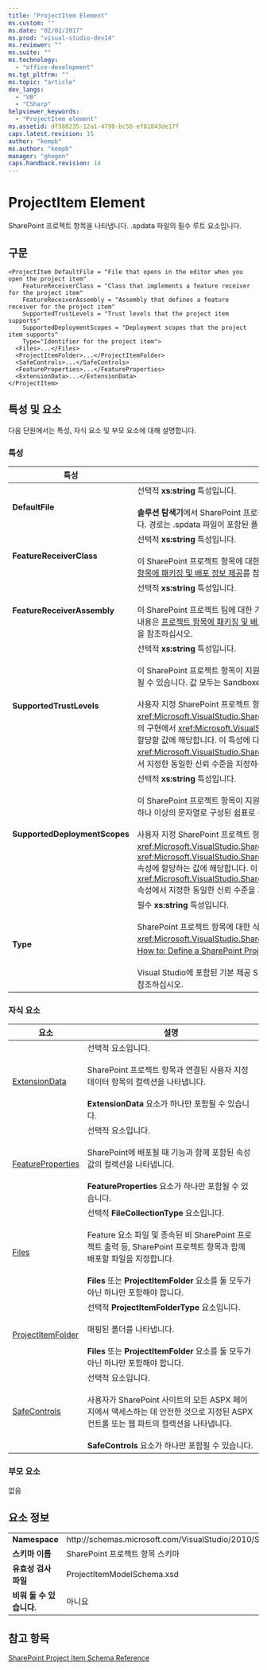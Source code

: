 ```yaml
---
title: "ProjectItem Element"
ms.custom: ""
ms.date: "02/02/2017"
ms.prod: "visual-studio-dev14"
ms.reviewer: ""
ms.suite: ""
ms.technology: 
  - "office-development"
ms.tgt_pltfrm: ""
ms.topic: "article"
dev_langs: 
  - "VB"
  - "CSharp"
helpviewer_keywords: 
  - "ProjectItem element"
ms.assetid: df588235-12a1-4798-bc56-ef81843de17f
caps.latest.revision: 15
author: "kempb"
ms.author: "kempb"
manager: "ghogen"
caps.handback.revision: 14
---
```

# ProjectItem Element
  SharePoint 프로젝트 항목을 나타냅니다.  .spdata 파일의 필수 루트 요소입니다.  
  
## 구문  
  
```  
<ProjectItem DefaultFile = "File that opens in the editor when you open the project item"  
    FeatureReceiverClass = "Class that implements a feature receiver for the project item"  
    FeatureReceiverAssembly = "Assembly that defines a feature receiver for the project item"  
    SupportedTrustLevels = "Trust levels that the project item supports"  
    SupportedDeploymentScopes = "Deployment scopes that the project item supports"  
    Type="Identifier for the project item">  
  <Files>...</Files>  
  <ProjectItemFolder>...</ProjectItemFolder>  
  <SafeControls>...</SafeControls>  
  <FeatureProperties>...</FeatureProperties>  
  <ExtensionData>...</ExtensionData>  
</ProjectItem>  
```  
  
## 특성 및 요소  
 다음 단원에서는 특성, 자식 요소 및 부모 요소에 대해 설명합니다.  
  
### 특성  
  
|특성|설명|  
|--------|--------|  
|**DefaultFile**|선택적 **xs:string** 특성입니다.<br /><br /> **솔루션 탐색기**에서 SharePoint 프로젝트 항목을 열 때 Visual Studio 편집기에서 열리는 파일의 상대 경로\(파일 이름 포함\)입니다.  경로는 .spdata 파일이 포함된 폴더의 상대 경로입니다.|  
|**FeatureReceiverClass**|선택적 **xs:string** 특성입니다.<br /><br /> 이 SharePoint 프로젝트 항목에 대한 기능 수신기 클래스의 정규화된 이름입니다.  기능 수신기에 대한 자세한 내용은 [프로젝트 항목에 패키징 및 배포 정보 제공](../sharepoint/providing-packaging-and-deployment-information-in-project-items.md)를 참조하십시오.|  
|**FeatureReceiverAssembly**|선택적 **xs:string** 특성입니다.<br /><br /> 이 SharePoint 프로젝트 팀에 대한 기능 수신기를 정의하는 어셈블리의 정규화된 이름을 지정합니다.  기능 수신기에 대한 자세한 내용은 [프로젝트 항목에 패키징 및 배포 정보 제공](../sharepoint/providing-packaging-and-deployment-information-in-project-items.md)를 참조하십시오.  정규화된 어셈블리 이름에 대한 자세한 내용은 [어셈블리 이름](http://msdn.microsoft.com/library/8f8c2c90-f15d-400e-87e7-a757e4f04d0e)을 참조하십시오.|  
|**SupportedTrustLevels**|선택적 **xs:string** 특성입니다.<br /><br /> 이 SharePoint 프로젝트 항목이 지원하는 신뢰 수준을 지정합니다.  이 값은 Sandboxed, FullTrust 또는 All 문자열 중 하나가 될 수 있습니다.  값 모두는 Sandboxed 및 FullTrust를 모두 지정합니다.<br /><br /> 사용자 지정 SharePoint 프로젝트 항목 형식에서 이 특성의 값을 <xref:Microsoft.VisualStudio.SharePoint.ISharePointProjectItemTypeDefinition.SupportedTrustLevels%2A> 메서드의 구현에서 <xref:Microsoft.VisualStudio.SharePoint.ISharePointProjectItemTypeProvider.InitializeType%2A> 속성에 할당할 값에 해당합니다.  이 특성에 다른 값을 지정할 경우 <xref:Microsoft.VisualStudio.SharePoint.ISharePointProjectItemTypeDefinition.SupportedTrustLevels%2A> 속성에서 지정한 동일한 신뢰 수준을 지정하는 있도록 Visual Studio 값을 덮어씁니다.|  
|**SupportedDeploymentScopes**|선택적 **xs:string** 특성입니다.<br /><br /> 이 SharePoint 프로젝트 항목이 지원하는 배포 범위를 지정합니다.  이 값은 팜, 사이트, 웹, WebApplication 또는 패키지 같은 하나 이상의 문자열로 구성된 쉼표로 구분된 문자열입니다.  예를 들어, "웹 사이트"입니다.<br /><br /> 사용자 지정 SharePoint 프로젝트 항목 형식에서는 이 특성의 값은 <xref:Microsoft.VisualStudio.SharePoint.ISharePointProjectItemTypeProvider.InitializeType%2A> 메서드의 구현에서 <xref:Microsoft.VisualStudio.SharePoint.ISharePointProjectItemTypeDefinition.SupportedDeploymentScopes%2A> 속성에 할당하는 값에 해당합니다.  이 특성에 다른 값을 지정할 경우 Visual Studio는 <xref:Microsoft.VisualStudio.SharePoint.ISharePointProjectItemTypeDefinition.SupportedDeploymentScopes%2A> 속성에서 지정한 동일한 신뢰 수준을 지정하도록 값을 덮어씁니다.|  
|**Type**|필수 **xs:string** 특성입니다.<br /><br /> SharePoint 프로젝트 항목에 대한 식별자입니다.  사용자 지정 SharePoint 프로젝트 항목 형식에서 식별자는 <xref:Microsoft.VisualStudio.SharePoint.SharePointProjectItemTypeAttribute>에 전달하는 문자열입니다.  자세한 내용은 [How to: Define a SharePoint Project Item Type](../sharepoint/how-to-define-a-sharepoint-project-item-type.md)를 참조하십시오.<br /><br /> Visual Studio에 포함된 기본 제공 SharePoint 프로젝트 항목을 위한 식별자 목록은 [Extending SharePoint Project Items](../sharepoint/extending-sharepoint-project-items.md)을 참조하십시오.|  
  
### 자식 요소  
  
|요소|설명|  
|--------|--------|  
|[ExtensionData](../sharepoint/extensiondata-element.md)|선택적 요소입니다.<br /><br /> SharePoint 프로젝트 항목과 연결된 사용자 지정 데이터 항목의 컬렉션을 나타냅니다.<br /><br /> **ExtensionData** 요소가 하나만 포함될 수 있습니다.|  
|[FeatureProperties](../sharepoint/featureproperties-element.md)|선택적 요소입니다.<br /><br /> SharePoint에 배포될 때 기능과 함께 포함된 속성 값의 컬렉션을 나타냅니다.<br /><br /> **FeatureProperties** 요소가 하나만 포함될 수 있습니다.|  
|[Files](../sharepoint/files-element.md)|선택적 **FileCollectionType** 요소입니다.<br /><br /> Feature 요소 파일 및 종속된 비 SharePoint 프로젝트 출력 등, SharePoint 프로젝트 항목과 함께 배포할 파일을 지정합니다.<br /><br /> **Files** 또는 **ProjectItemFolder** 요소를 둘 모두가 아닌 하나만 포함해야 합니다.|  
|[ProjectItemFolder](../sharepoint/projectitemfolder-element.md)|선택적 **ProjectItemFolderType** 요소입니다.<br /><br /> 매핑된 폴더를 나타냅니다.<br /><br /> **Files** 또는 **ProjectItemFolder** 요소를 둘 모두가 아닌 하나만 포함해야 합니다.|  
|[SafeControls](../sharepoint/safecontrols-element.md)|선택적 요소입니다.<br /><br /> 사용자가 SharePoint 사이트의 모든 ASPX 페이지에서 액세스하는 데 안전한 것으로 지정된 ASPX 컨트롤 또는 웹 파트의 컬렉션을 나타냅니다.<br /><br /> **SafeControls** 요소가 하나만 포함될 수 있습니다.|  
  
### 부모 요소  
 없음  
  
## 요소 정보  
  
|||  
|-|-|  
|**Namespace**|http:\/\/schemas.microsoft.com\/VisualStudio\/2010\/SharePointTools\/SharePointProjectItemModel|  
|**스키마 이름**|SharePoint 프로젝트 항목 스키마|  
|**유효성 검사 파일**|ProjectItemModelSchema.xsd|  
|**비워 둘 수 있습니다.**|아니요|  
  
## 참고 항목  
 [SharePoint Project Item Schema Reference](../sharepoint/sharepoint-project-item-schema-reference.md)  
  
  